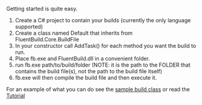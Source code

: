 Getting started is quite easy.

  1. Create a C# project to contain your builds (currently the only language supported)
  1. Create a class named Default that inherits from FluentBuild.Core.BuildFile
  1. In your constructor call AddTask() for each method you want the build to run.
  1. Place fb.exe and FluentBuild.dll in a convenient folder.
  1. run fb.exe path/to/build/folder (NOTE: it is the path to the FOLDER that contains the build file(s), not the path to the build file itself)
  1. fb.exe will then compile the build file and then execute it.

For an example of what you can do see the [sample build class](SampleBuildClass.md) or read the [Tutorial](Tutorial.md)